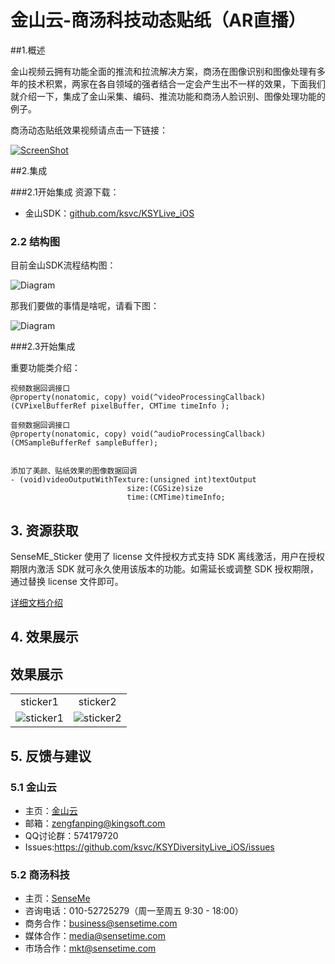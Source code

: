 # 金山云-商汤科技动态贴纸（AR直播）

##1.概述

金山视频云拥有功能全面的推流和拉流解决方案，商汤在图像识别和图像处理有多年的技术积累，两家在各自领域的强者结合一定会产生出不一样的效果，下面我们就介绍一下，集成了金山采集、编码、推流功能和商汤人脸识别、图像处理功能的例子。

商汤动态贴纸效果视频请点击一下链接：

[![ScreenShot](https://raw.githubusercontent.com/wiki/ksvc/KSYDiversityLive_iOS/images/st/st_bi.jpg)](http://www.bilibili.com/video/av7410986/)


##2.集成

###2.1开始集成
资源下载：

* 金山SDK：[github.com/ksvc/KSYLive_iOS](https://github.com/ksvc/KSYLive_iOS)


### 2.2 结构图
目前金山SDK流程结构图：
    
![Diagram](https://raw.githubusercontent.com/wiki/ksvc/KSYDiversityLive_iOS/images/fu/diagram.png)
  
那我们要做的事情是啥呢，请看下图：
  
![Diagram](https://raw.githubusercontent.com/wiki/ksvc/KSYDiversityLive_iOS/images/fu/SenseME.png)

###2.3开始集成

重要功能类介绍：


```
视频数据回调接口
@property(nonatomic, copy) void(^videoProcessingCallback)(CVPixelBufferRef pixelBuffer, CMTime timeInfo );
```

```
音频数据回调接口
@property(nonatomic, copy) void(^audioProcessingCallback)(CMSampleBufferRef sampleBuffer);
```

```

添加了美颜、贴纸效果的图像数据回调
- (void)videoOutputWithTexture:(unsigned int)textOutput
                          size:(CGSize)size
                          time:(CMTime)timeInfo;
```


## 3. 资源获取
SenseME_Sticker 使用了 license 文件授权方式支持 SDK 离线激活，用户在授权 期限内激活 SDK 就可永久使用该版本的功能。如需延长或调整 SDK 授权期限， 通过替换 license 文件即可。

[详细文档介绍](https://ks3-cn-beijing.ksyun.com/ksy.vcloud.sdk/Ios/%E7%89%B9%E6%95%88%E8%B4%B4%E7%BA%B8%E8%AF%B4%E6%98%8E%E6%96%87%E6%A1%A3%20v3.2.2.pdf)
## 4. 效果展示
## 效果展示
| | |
| :---: | :---:|
|sticker1| sticker2 |
|![sticker1](https://raw.githubusercontent.com/wiki/ksvc/KSYDiversityLive_iOS/images/fu/sticker1.PNG)| ![sticker2](https://raw.githubusercontent.com/wiki/ksvc/KSYDiversityLive_iOS/images/fu/sticker2.2.PNG)|



## 5. 反馈与建议
### 5.1 金山云
* 主页：[金山云](http://www.ksyun.com/)
* 邮箱：<zengfanping@kingsoft.com>
* QQ讨论群：574179720
* Issues:https://github.com/ksvc/KSYDiversityLive_iOS/issues

### 5.2 商汤科技
* 主页：[SenseMe](http://www.sensetime.com/aboutUs/)
* 咨询电话：010-52725279（周一至周五 9:30 - 18:00）
* 商务合作：business@sensetime.com
* 媒体合作：media@sensetime.com
* 市场合作：mkt@sensetime.com


